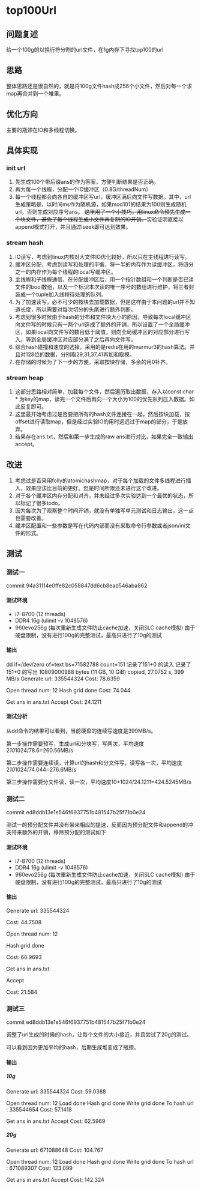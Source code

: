 # top100Url

## 问题复述
给一个100g的以换行符分割的url文件，在1g内存下寻找top100的url
## 思路
整体思路还是很自然的，就是将100g文件hash成256个小文件，然后对每一个求map再合并到一个堆里。
## 优化方向
主要的瓶颈在IO和多线程切换。
## 具体实现
### init url
1. 先生成100个带后缀ans的作为答案，方便判断结果是否正确。
2. 再为每一个线程，分配一个IO缓冲区（0.8G/threadNum）
3. 每一个线程都会向各自的缓冲区写url，缓冲区满后向文件写数据。其中，url生成策略是，以时间ms作为随机源，如果mod101的结果为100则生成随机url，否则生成对应序号ans。
~~这里用了一个小技巧，用linux命令预先生成一个块文件，避免了每个线程生成小文件再复制的IO开销。~~实验证明直接以append模式打开，并且通过lseek即可达到效果。

### stream hash
1. IO读写，考虑到linux内核对大文件IO优化较好，所以只在主线程进行读写。
2. 缓冲区分配，考虑到读写和处理的平衡，将一半的内存作为读缓冲区，将四分之一的内存作为每个线程的local写缓冲区。
3. 主线程和子线程通信，在分配缓冲区后，用一个指针数组和一个判断是否已读文件的bool数组，以及一个标识本次读的唯一序号的数组进行维护，将三者封装成一个tuple加入线程待处理的队列。
4. 为了加速读写，必不可少的按块去加载数据，但是这样由于本问题的url并不知道长度，所以需要对每次切分的头尾进行额外判断。
5. 考虑到很多时候由于hash的分布和文件块大小的原因，导致每次local缓冲区向文件写的时候只有一两个url造成了额外的开销，所以设置了一个全局缓冲区，如果local向文件写的数目低于阈值，则向全局缓冲区的对应部分进行写入。等到全局缓冲区对应部分满了之后再向文件写。
6. 综合hash碰撞和速度的选择，采用的是redis在用的murmur3的hash算法。并且对128位的数据，分别取29,31,37,41再加和取模。
7. 在存储的时候为了下一步的方便，采取按块存储，多余的用0补齐。

### stream heap
1. 这部分思路相对简单，加载每个文件，然后遍历取出数据，存入以const char * 为key的map，读完一个文件后再向一个大小为100的优先队列压入数据。如此反复即可。
2. 这里最开始考虑过是否要把所有的hash文件连接在一起，然后按块加载，按offset进行读取map，但是经过实验IO的用时远远过于map的部分，于是放弃。
3. 结果存在ans.txt，然后和第一步生成的raw ans进行对比，如果完全一致输出accept。

## 改进
1. 考虑过是否采用folly的atomichashmap，对于每个加载的文件多线程进行插入，效果应该比目前的更好。但是时间所限还未进行这个改进。
2. 对于各个缓冲区内存分配和对齐，并未经过多次实验达到一个最优的状态，所以标记了很多todo。
3. 因为每次为了观察整个时间开销，就没有单独写单元测试和日志输出，这一点也需要改善。
4. 缓冲区配置和一些参数是写在代码内部而没有采取命令行参数或者json/ini文件的形式。

## 测试

### 测试一
commit 94a31114e0ffe82c058847dd6cb8ead546aba862
#### 测试环境

- i7-8700 (12 threads)
- DDR4 16g (ulimit -v 1048576)
- 960evo256g (每次重新生成文件防止cache加速，关闭SLC cache模拟)
由于硬盘限制，没有进行100g的完整测试，最高只进行了10g的测试

#### 输出
dd if=/dev/zero of=text bs=71582788 count=151
记录了151+0 的读入
记录了151+0 的写出
10809000988 bytes (11 GB, 10 GiB) copied, 27.0752 s, 399 MB/s
Generate url: 335544324
Cost: 78.6359

Open thread num: 12
Hash grid done
Cost: 74.044

Get ans in ans.txt
Accept
Cost: 24.1211

#### 测试分析

从dd命令的结果可以看到，当前硬盘的连续写速度是399MB/s。

第一步操作需要预写，生成url和分块写，写两次，平均速度2*10*1024/78.6=260.56MB/s

第二步操作需要连续读，计算url的hash和分文件写，读写各一次，平均速度2*10*1024/74.044=276.6MB/s

第三步操作需要分文件读，读一次，平均速度10*1024/24.1211=424.5245MB/s

### 测试二
commit ed8ddb13e1e546f6937751b481547b25f71b0e24

测试一的预分配文件并没有带来相应的提速，反而因为预分配文件和append的冲突带来额外的开销，移除预分配的测试如下

#### 测试环境

- i7-8700 (12 threads)
- DDR4 16g (ulimit -v 1048576)
- 960evo256g (每次重新生成文件防止cache加速，关闭SLC cache模拟)
由于硬盘限制，没有进行100g的完整测试，最高只进行了10g的测试

#### 输出


Generate url: 335544324

Cost: 44.7508

Open thread num: 12

Hash grid done

Cost: 60.9693

Get ans in ans.txt

Accept

Cost: 21.584



### 测试三
commit ed8ddb13e1e546f6937751b481547b25f71b0e24

调整了url生成的时候的hash，让每个文件的大小接近，并且尝试了20g的测试。

可以看到因为更加平均的hash，后期生成堆变成了瓶颈。

#### 输出

##### 10g
Generate url: 335544324
Cost: 59.0388

Open thread num: 12
Load done
Hash grid done
Write grid done
To hash url : 335544654
Cost: 57.1418

Get ans in ans.txt
Accept
Cost: 62.5969

##### 20g

Generate url: 671088648
Cost: 104.767

Open thread num: 12
Load done
Hash grid done
Write grid done
To hash url : 671089307
Cost: 123.099

Get ans in ans.txt
Accept
Cost: 142.324